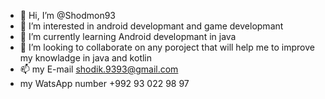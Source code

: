 - 👋 Hi, I’m @Shodmon93
- 👀 I’m interested in android developmant and game developmant
- 🌱 I’m currently learning Android developmant in java 
- 💞️ I’m looking to collaborate on any poroject that will help me to improve my knowladge in java and kotlin 
- 📫 my E-mail shodik.9393@gmail.com 
- my WatsApp number +992 93 022 98 97

<!---
Shodmon93/Shodmon93 is a ✨ special ✨ repository because its `README.md` (this file) appears on your GitHub profile.
You can click the Preview link to take a look at your changes.
--->
